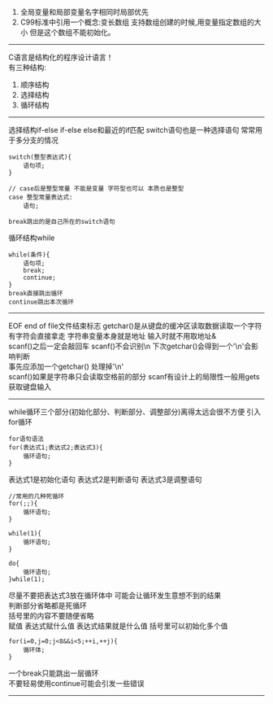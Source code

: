 1. 全局变量和局部变量名字相同时局部优先
2. C99标准中引用一个概念:变长数组  支持数组创建的时候,用变量指定数组的大小 但是这个数组不能初始化。  
---
C语言是结构化的程序设计语言！  
有三种结构:  
1. 顺序结构  
2. 选择结构  
3. 循环结构

---  
选择结构if-else if-else else和最近的if匹配
switch语句也是一种选择语句 常常用于多分支的情况 

    switch(整型表达式){
        语句项;
    }

    // case后是整型常量 不能是变量 字符型也可以 本质也是整型
    case 整型常量表达式:  
        语句;

    break跳出的是自己所在的switch语句

循环结构while
    
    while(条件){
        语句项;
        break;
        continue;
    }
    break直接跳出循环
    continue跳出本次循环  
---
EOF end of file文件结束标志
getchar()是从键盘的缓冲区读取数据读取一个字符 有字符会直接拿走
字符串变量本身就是地址 输入时就不用取地址&    
scanf()之后一定会敲回车 scanf()不会识别\n 下次getchar()会得到一个'\n'会影响判断  
事先应添加一个getchar()  处理掉'\n'  
scanf()如果是字符串只会读取空格前的部分 scanf有设计上的局限性一般用gets获取键盘输入  

---
while循环三个部分(初始化部分、判断部分、调整部分)离得太远会很不方便 引入for循环

    for语句语法
    for(表达式1;表达式2;表达式3){
        循环语句;
    }
表达式1是初始化语句 表达式2是判断语句 表达式3是调整语句

    //常用的几种死循环
    for(;;){
        循环语句;        
    }

    while(1){
        循环语句;
    }

    do{
        循环语句;
    }while(1);
尽量不要把表达式3放在循环体中 可能会让循环发生意想不到的结果  
判断部分省略都是死循环  
括号里的内容不要随便省略  
赋值 表达式赋什么值 表达式结果就是什么值
括号里可以初始化多个值

    for(i=0,j=0;j<8&&i<5;++i,++j){
        循环体;
    }  
一个break只能跳出一层循环  
不要轻易使用continue可能会引发一些错误  

---

